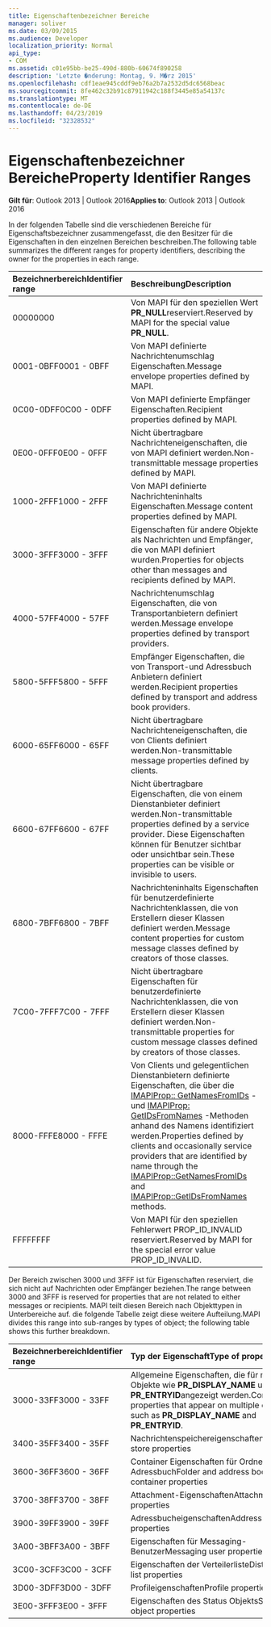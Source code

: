 ```yaml
---
title: Eigenschaftenbezeichner Bereiche
manager: soliver
ms.date: 03/09/2015
ms.audience: Developer
localization_priority: Normal
api_type:
- COM
ms.assetid: c01e95bb-be25-490d-880b-60674f890258
description: 'Letzte �nderung: Montag, 9. M�rz 2015'
ms.openlocfilehash: cdf1eae945cddf9eb76a2b7a2532d5dc6568beac
ms.sourcegitcommit: 8fe462c32b91c87911942c188f3445e85a54137c
ms.translationtype: MT
ms.contentlocale: de-DE
ms.lasthandoff: 04/23/2019
ms.locfileid: "32328532"
---
```

# <a name="property-identifier-ranges"></a><span data-ttu-id="fc9be-103">Eigenschaftenbezeichner Bereiche</span><span class="sxs-lookup"><span data-stu-id="fc9be-103">Property Identifier Ranges</span></span>

  
  
<span data-ttu-id="fc9be-104">**Gilt für**: Outlook 2013 | Outlook 2016</span><span class="sxs-lookup"><span data-stu-id="fc9be-104">**Applies to**: Outlook 2013 | Outlook 2016</span></span> 
  
<span data-ttu-id="fc9be-105">In der folgenden Tabelle sind die verschiedenen Bereiche für Eigenschaftsbezeichner zusammengefasst, die den Besitzer für die Eigenschaften in den einzelnen Bereichen beschreiben.</span><span class="sxs-lookup"><span data-stu-id="fc9be-105">The following table summarizes the different ranges for property identifiers, describing the owner for the properties in each range.</span></span>
  
|<span data-ttu-id="fc9be-106">**Bezeichnerbereich**</span><span class="sxs-lookup"><span data-stu-id="fc9be-106">**Identifier range**</span></span>|<span data-ttu-id="fc9be-107">**Beschreibung**</span><span class="sxs-lookup"><span data-stu-id="fc9be-107">**Description**</span></span>|
|:-----|:-----|
|<span data-ttu-id="fc9be-108">0000</span><span class="sxs-lookup"><span data-stu-id="fc9be-108">0000</span></span>  <br/> |<span data-ttu-id="fc9be-109">Von MAPI für den speziellen Wert **PR_NULL**reserviert.</span><span class="sxs-lookup"><span data-stu-id="fc9be-109">Reserved by MAPI for the special value **PR_NULL**.</span></span>  <br/> |
|<span data-ttu-id="fc9be-110">0001-0BFF</span><span class="sxs-lookup"><span data-stu-id="fc9be-110">0001 - 0BFF</span></span>  <br/> |<span data-ttu-id="fc9be-111">Von MAPI definierte Nachrichtenumschlag Eigenschaften.</span><span class="sxs-lookup"><span data-stu-id="fc9be-111">Message envelope properties defined by MAPI.</span></span>  <br/> |
|<span data-ttu-id="fc9be-112">0C00-0DFF</span><span class="sxs-lookup"><span data-stu-id="fc9be-112">0C00 - 0DFF</span></span>  <br/> |<span data-ttu-id="fc9be-113">Von MAPI definierte Empfänger Eigenschaften.</span><span class="sxs-lookup"><span data-stu-id="fc9be-113">Recipient properties defined by MAPI.</span></span>  <br/> |
|<span data-ttu-id="fc9be-114">0E00-0FFF</span><span class="sxs-lookup"><span data-stu-id="fc9be-114">0E00 - 0FFF</span></span>  <br/> |<span data-ttu-id="fc9be-115">Nicht übertragbare Nachrichteneigenschaften, die von MAPI definiert werden.</span><span class="sxs-lookup"><span data-stu-id="fc9be-115">Non-transmittable message properties defined by MAPI.</span></span>  <br/> |
|<span data-ttu-id="fc9be-116">1000-2FFF</span><span class="sxs-lookup"><span data-stu-id="fc9be-116">1000 - 2FFF</span></span>  <br/> |<span data-ttu-id="fc9be-117">Von MAPI definierte Nachrichteninhalts Eigenschaften.</span><span class="sxs-lookup"><span data-stu-id="fc9be-117">Message content properties defined by MAPI.</span></span>  <br/> |
|<span data-ttu-id="fc9be-118">3000-3FFF</span><span class="sxs-lookup"><span data-stu-id="fc9be-118">3000 - 3FFF</span></span>  <br/> |<span data-ttu-id="fc9be-119">Eigenschaften für andere Objekte als Nachrichten und Empfänger, die von MAPI definiert wurden.</span><span class="sxs-lookup"><span data-stu-id="fc9be-119">Properties for objects other than messages and recipients defined by MAPI.</span></span>  <br/> |
|<span data-ttu-id="fc9be-120">4000-57FF</span><span class="sxs-lookup"><span data-stu-id="fc9be-120">4000 - 57FF</span></span>  <br/> |<span data-ttu-id="fc9be-121">Nachrichtenumschlag Eigenschaften, die von Transportanbietern definiert werden.</span><span class="sxs-lookup"><span data-stu-id="fc9be-121">Message envelope properties defined by transport providers.</span></span>  <br/> |
|<span data-ttu-id="fc9be-122">5800-5FFF</span><span class="sxs-lookup"><span data-stu-id="fc9be-122">5800 - 5FFF</span></span>  <br/> |<span data-ttu-id="fc9be-123">Empfänger Eigenschaften, die von Transport-und Adressbuch Anbietern definiert werden.</span><span class="sxs-lookup"><span data-stu-id="fc9be-123">Recipient properties defined by transport and address book providers.</span></span>  <br/> |
|<span data-ttu-id="fc9be-124">6000-65FF</span><span class="sxs-lookup"><span data-stu-id="fc9be-124">6000 - 65FF</span></span>  <br/> |<span data-ttu-id="fc9be-125">Nicht übertragbare Nachrichteneigenschaften, die von Clients definiert werden.</span><span class="sxs-lookup"><span data-stu-id="fc9be-125">Non-transmittable message properties defined by clients.</span></span>  <br/> |
|<span data-ttu-id="fc9be-126">6600-67FF</span><span class="sxs-lookup"><span data-stu-id="fc9be-126">6600 - 67FF</span></span>  <br/> |<span data-ttu-id="fc9be-127">Nicht übertragbare Eigenschaften, die von einem Dienstanbieter definiert werden.</span><span class="sxs-lookup"><span data-stu-id="fc9be-127">Non-transmittable properties defined by a service provider.</span></span> <span data-ttu-id="fc9be-128">Diese Eigenschaften können für Benutzer sichtbar oder unsichtbar sein.</span><span class="sxs-lookup"><span data-stu-id="fc9be-128">These properties can be visible or invisible to users.</span></span>  <br/> |
|<span data-ttu-id="fc9be-129">6800-7BFF</span><span class="sxs-lookup"><span data-stu-id="fc9be-129">6800 - 7BFF</span></span>  <br/> |<span data-ttu-id="fc9be-130">Nachrichteninhalts Eigenschaften für benutzerdefinierte Nachrichtenklassen, die von Erstellern dieser Klassen definiert werden.</span><span class="sxs-lookup"><span data-stu-id="fc9be-130">Message content properties for custom message classes defined by creators of those classes.</span></span>  <br/> |
|<span data-ttu-id="fc9be-131">7C00-7FFF</span><span class="sxs-lookup"><span data-stu-id="fc9be-131">7C00 - 7FFF</span></span>  <br/> |<span data-ttu-id="fc9be-132">Nicht übertragbare Eigenschaften für benutzerdefinierte Nachrichtenklassen, die von Erstellern dieser Klassen definiert werden.</span><span class="sxs-lookup"><span data-stu-id="fc9be-132">Non-transmittable properties for custom message classes defined by creators of those classes.</span></span>  <br/> |
|<span data-ttu-id="fc9be-133">8000-FFFE</span><span class="sxs-lookup"><span data-stu-id="fc9be-133">8000 - FFFE</span></span>  <br/> |<span data-ttu-id="fc9be-134">Von Clients und gelegentlichen Dienstanbietern definierte Eigenschaften, die über die [IMAPIProp:: GetNamesFromIDs](imapiprop-getnamesfromids.md) -und [IMAPIProp: GetIDsFromNames](imapiprop-getidsfromnames.md) -Methoden anhand des Namens identifiziert werden.</span><span class="sxs-lookup"><span data-stu-id="fc9be-134">Properties defined by clients and occasionally service providers that are identified by name through the [IMAPIProp::GetNamesFromIDs](imapiprop-getnamesfromids.md) and [IMAPIProp::GetIDsFromNames](imapiprop-getidsfromnames.md) methods.</span></span>  <br/> |
|<span data-ttu-id="fc9be-135">FFFF</span><span class="sxs-lookup"><span data-stu-id="fc9be-135">FFFF</span></span>  <br/> |<span data-ttu-id="fc9be-136">Von MAPI für den speziellen Fehlerwert PROP_ID_INVALID reserviert.</span><span class="sxs-lookup"><span data-stu-id="fc9be-136">Reserved by MAPI for the special error value PROP_ID_INVALID.</span></span>  <br/> |
   
<span data-ttu-id="fc9be-137">Der Bereich zwischen 3000 und 3FFF ist für Eigenschaften reserviert, die sich nicht auf Nachrichten oder Empfänger beziehen.</span><span class="sxs-lookup"><span data-stu-id="fc9be-137">The range between 3000 and 3FFF is reserved for properties that are not related to either messages or recipients.</span></span> <span data-ttu-id="fc9be-138">MAPI teilt diesen Bereich nach Objekttypen in Unterbereiche auf. die folgende Tabelle zeigt diese weitere Aufteilung.</span><span class="sxs-lookup"><span data-stu-id="fc9be-138">MAPI divides this range into sub-ranges by types of object; the following table shows this further breakdown.</span></span> 
  
|<span data-ttu-id="fc9be-139">**Bezeichnerbereich**</span><span class="sxs-lookup"><span data-stu-id="fc9be-139">**Identifier range**</span></span>|<span data-ttu-id="fc9be-140">**Typ der Eigenschaft**</span><span class="sxs-lookup"><span data-stu-id="fc9be-140">**Type of property**</span></span>|
|:-----|:-----|
|<span data-ttu-id="fc9be-141">3000-33FF</span><span class="sxs-lookup"><span data-stu-id="fc9be-141">3000 - 33FF</span></span>  <br/> |<span data-ttu-id="fc9be-142">Allgemeine Eigenschaften, die für mehrere Objekte wie **PR_DISPLAY_NAME** und **PR_ENTRYID**angezeigt werden.</span><span class="sxs-lookup"><span data-stu-id="fc9be-142">Common properties that appear on multiple objects, such as **PR_DISPLAY_NAME** and **PR_ENTRYID**.</span></span>  <br/> |
|<span data-ttu-id="fc9be-143">3400-35FF</span><span class="sxs-lookup"><span data-stu-id="fc9be-143">3400 - 35FF</span></span>  <br/> |<span data-ttu-id="fc9be-144">Nachrichtenspeichereigenschaften</span><span class="sxs-lookup"><span data-stu-id="fc9be-144">Message store properties</span></span>  <br/> |
|<span data-ttu-id="fc9be-145">3600-36FF</span><span class="sxs-lookup"><span data-stu-id="fc9be-145">3600 - 36FF</span></span>  <br/> |<span data-ttu-id="fc9be-146">Container Eigenschaften für Ordner und Adressbuch</span><span class="sxs-lookup"><span data-stu-id="fc9be-146">Folder and address book container properties</span></span>  <br/> |
|<span data-ttu-id="fc9be-147">3700-38FF</span><span class="sxs-lookup"><span data-stu-id="fc9be-147">3700 - 38FF</span></span>  <br/> |<span data-ttu-id="fc9be-148">Attachment-Eigenschaften</span><span class="sxs-lookup"><span data-stu-id="fc9be-148">Attachment properties</span></span>  <br/> |
|<span data-ttu-id="fc9be-149">3900-39FF</span><span class="sxs-lookup"><span data-stu-id="fc9be-149">3900 - 39FF</span></span>  <br/> |<span data-ttu-id="fc9be-150">Adressbucheigenschaften</span><span class="sxs-lookup"><span data-stu-id="fc9be-150">Address book properties</span></span>  <br/> |
|<span data-ttu-id="fc9be-151">3A00-3BFF</span><span class="sxs-lookup"><span data-stu-id="fc9be-151">3A00 - 3BFF</span></span>  <br/> |<span data-ttu-id="fc9be-152">Eigenschaften für Messaging-Benutzer</span><span class="sxs-lookup"><span data-stu-id="fc9be-152">Messaging user properties</span></span>  <br/> |
|<span data-ttu-id="fc9be-153">3C00-3CFF</span><span class="sxs-lookup"><span data-stu-id="fc9be-153">3C00 - 3CFF</span></span>  <br/> |<span data-ttu-id="fc9be-154">Eigenschaften der Verteilerliste</span><span class="sxs-lookup"><span data-stu-id="fc9be-154">Distribution list properties</span></span>  <br/> |
|<span data-ttu-id="fc9be-155">3D00-3DFF</span><span class="sxs-lookup"><span data-stu-id="fc9be-155">3D00 - 3DFF</span></span>  <br/> |<span data-ttu-id="fc9be-156">Profileigenschaften</span><span class="sxs-lookup"><span data-stu-id="fc9be-156">Profile properties</span></span>  <br/> |
|<span data-ttu-id="fc9be-157">3E00-3FFF</span><span class="sxs-lookup"><span data-stu-id="fc9be-157">3E00 - 3FFF</span></span>  <br/> |<span data-ttu-id="fc9be-158">Eigenschaften des Status Objekts</span><span class="sxs-lookup"><span data-stu-id="fc9be-158">Status object properties</span></span>  <br/> |
   

